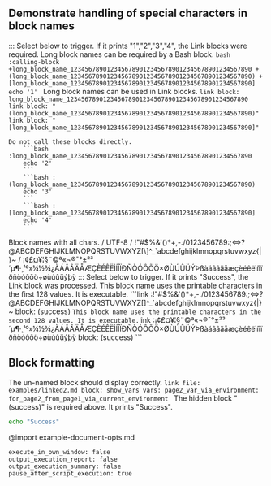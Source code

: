 ## Demonstrate handling of special characters in block names

::: Select below to trigger. If it prints "1","2","3","4", the Link blocks were required.
Long block names can be required by a Bash block.
    ```bash :calling-block +long_block_name_12345678901234567890123456789012345678901234567890 +(long_block_name_12345678901234567890123456789012345678901234567890) +[long_block_name_12345678901234567890123456789012345678901234567890]
    echo '1'
    ```
Long block names can be used in Link blocks.
    ```link
    block: long_block_name_12345678901234567890123456789012345678901234567890
    ```
    ```link
    block: "(long_block_name_12345678901234567890123456789012345678901234567890)"
    ```
    ```link
    block: "[long_block_name_12345678901234567890123456789012345678901234567890]"
    ```

    Do not call these blocks directly.
        ```bash :long_block_name_12345678901234567890123456789012345678901234567890
        echo '2'
        ```
        ```bash :(long_block_name_12345678901234567890123456789012345678901234567890)
        echo '3'
        ```
        ```bash :[long_block_name_12345678901234567890123456789012345678901234567890]
        echo '4'
        ```

Block names with all chars.
/ UTF-8
/   !"#$%&'()*+,-./0123456789:;<=>?@ABCDEFGHIJKLMNOPQRSTUVWXYZ[\]^_`abcdefghijklmnopqrstuvwxyz{|}~
/   ¡¢£¤¥¦§¨©ª«¬®¯°±²³´µ¶·¸¹º»¼½¾¿ÀÁÂÃÄÅÆÇÈÉÊËÌÍÎÏÐÑÒÓÔÕÖ×ØÙÚÛÜÝÞßàáâãäåæçèéêëìíîïðñòóôõö÷øùúûüýþÿ
::: Select below to trigger. If it prints "Success", the Link block was processed.
This block name uses the printable characters in the first 128 values. It is executable.
    ```link :!"#$%&'()*+,-./0123456789:;<=>?@ABCDEFGHIJKLMNOPQRSTUVWXYZ[\]^_`abcdefghijklmnopqrstuvwxyz{|}~
    block: (success)
    ```
This block name uses the printable characters in the second 128 values. It is executable.
    ```link :¡¢£¤¥¦§¨©ª«¬®¯°±²³´µ¶·¸¹º»¼½¾¿ÀÁÂÃÄÅÆÇÈÉÊËÌÍÎÏÐÑÒÓÔÕÖ×ØÙÚÛÜÝÞßàáâãäåæçèéêëìíîïðñòóôõö÷øùúûüýþÿ
    block: (success)
    ```

## Block formatting
The un-named block should display correctly.
    ```link
    file: examples/linked2.md
    block: show_vars
    vars:
      page2_var_via_environment: for_page2_from_page1_via_current_environment
    ```
The hidden block "(success)" is required above. It prints "Success".
```bash :(success)
echo "Success"
```

@import example-document-opts.md
```opts :(document_opts)
execute_in_own_window: false
output_execution_report: false
output_execution_summary: false
pause_after_script_execution: true
```